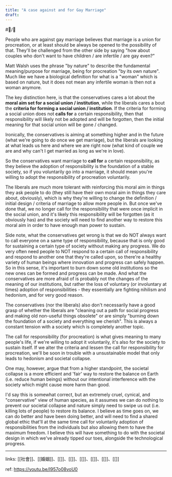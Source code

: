 ```yaml
---
title: "A case against and for Gay Marriage"
draft: 
---
```

 #📝️/🌱 

People who are against gay marriage believes that marriage is a union for procreation, or at least should be always be opened to the possibility of that. They'll be challenged from the other side by saying "how about couples who don't want to have children / are infertile / are gay even?"

Matt Walsh uses the phrase "by nature" to describe the fundamental meaning/purpose for marriage, being for procreation "by its own nature". Much like we have a biological definition for what is a "woman" which is based on nature, but it does not mean any infertile woman is then not a woman anymore. 

The key distinction here, is that the conservatives cares a lot about the **moral aim set for a social union / institution**, while the liberals cares a bout the **criteria for forming a social union / institution**. If the criteria for forming a social union does not **calls for** a certain responsibility, then that responsibility will likely not be adopted and will be forgotten, then the initial meaning for that social union will be gone / changed. 

Ironically, the conservatives is aiming at something higher and in the future (what we're going to do once we get marriage), but the liberals are looking at what leads us here and where we are right now (what kind of couple we are and why can't I get married as long as we're in love). 

So the conservatives want marriage to **call for** a certain responsibility, as they believe the adoption of responsibility is the foundation of a stable society, so if you voluntarily go into a marriage, it should mean you're willing to adopt the responsibility of procreation voluntarily. 

The liberals are much more tolerant with reinforcing this moral aim in things they ask people to do (they still have their own moral aim in things they care about, obviously), which is why they're willing to change the definition / initial design / criteria of marriage to allow more people in. But once we've done that, we no longer call for the responsibility that were once implicit in the social union, and it's likely this responsibility will be forgotten (as it obviously has) and the society will need to find another way to restore this moral aim in order to have enough man power to sustain. 

Side note, what the conservatives get wrong is that we do NOT always want to call everyone on a same type of responsibility, because that is only good for sustaining a certain type of society without making any progress. We do very often need people to NOT respond to a certain call of responsibility and respond to another one that they're called upon, so there're a healthy variety of human beings where innovation and progress can safely happen. So in this sense, it's important to burn down some old institutions so the new ones can be formed and progress can be made. And what the conservatives are more afraid of is probably not the changes of the meaning of our institutions, but rather the loss of voluntary (or involuntary at times) adoption of responsibilities - they essentially are fighting nihilism and hedonism, and for very good reason.

The conservatives (nor the liberals) also don't necessarily have a good grasp of whether the liberals are "cleaning out a path for social progress and making old non-useful things obsolete" or are simply "burning down the foundation of a society and everything we cherish". This is always a constant tension with a society which is completely another topic.

The call for responsibility (for procreation) is what gives meaning to many people's life, if we're willing to adopt it voluntarily, it's also for the society to sustain itself. If we alter the criteria and lessen the call for responsibility for procreation, we'll be soon in trouble with a unsustainable model that only leads to hedonism and societal collapse.

One may, however, argue that from a higher standpoint, the societal collapse is a more efficient and 'fair' way to restore the balance on Earth (i.e. reduce human beings) without our intentional interference with the society which might cause more harm than good. 

I'd say this is somewhat correct, but an extremely cruel, cynical, and "conservative" view of human species, as it assumes we can do nothing to prevent our societal collapse and nature simply need to swipe us out (i.e. killing lots of people) to restore its balance. I believe as time goes on, we can do better and have been doing better, and will need to find a shared global ethic that'll at the same time call for voluntarily adoption of responsibilities from the individuals but also allowing them to have the maximum freedom. I believe this will have something to do with the societal design in which we've already tipped our toes, alongside the technological progress.

---
links: [[社會]]、[[婚姻]]、[[]]、[[]]、[[]]、[[]]、[[]]、[[]]

ref: https://youtu.be/I957o08voU0
